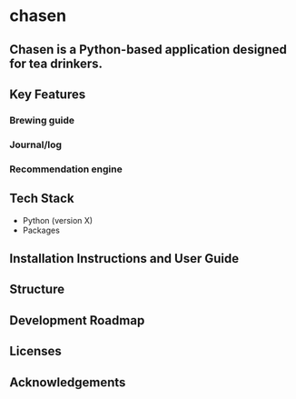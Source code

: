 # chasen

## Chasen is a Python-based application designed for tea drinkers.

## Key Features

### Brewing guide
### Journal/log
### Recommendation engine

## Tech Stack

- Python (version X)
- Packages

## Installation Instructions and User Guide

## Structure

## Development Roadmap

## Licenses

## Acknowledgements
